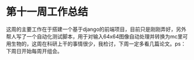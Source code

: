# **第十一周工作总结**
这周的主要工作在于搭建一个基于django的前端项目，目前只是刚刚弄好，另外帮人写了一个自动化测试脚本，用于对输入64x64图像自动处理并转换为mc里可用生物的，这周在科研上干的事情很少，我检讨，下周一定多看几篇论文。ps：下周日开始每周开组会。

